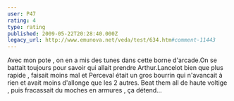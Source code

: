 ```yaml
---
user: P47
rating: 4
type: rating
published: 2009-05-22T20:28:40.000Z
legacy_url: http://www.emunova.net/veda/test/634.htm#comment-11443
---
```

Avec mon pote , on en a mis des tunes dans cette borne d'arcade.On se battait toujours pour savoir qui allait prendre Arthur.Lancelot bien que plus rapide , faisait moins mal et Perceval était un gros bourrin qui n'avancait à rien et avait moins d'allonge que les 2 autres.
Beat them all de haute voltige , puis fracassait du moches en armures , ça détend...